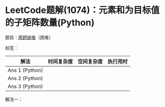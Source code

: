 # LeetCode题解(1074)：元素和为目标值的子矩阵数量(Python)

题目：[原题链接](https://leetcode-cn.com/problems/number-of-submatrices-that-sum-to-target/)（困难）

标签：

| 解法           | 时间复杂度 | 空间复杂度 | 执行用时 |
| -------------- | ---------- | ---------- | -------- |
| Ans 1 (Python) |            |            |          |
| Ans 2 (Python) |            |            |          |
| Ans 3 (Python) |            |            |          |

解法一：

